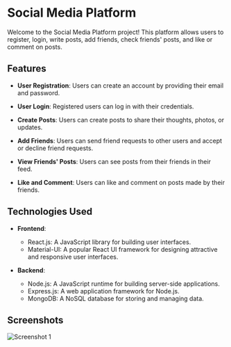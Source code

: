 # Social Media Platform

Welcome to the Social Media Platform project! This platform allows users to register, login, write posts, add friends, check friends' posts, and like or comment on posts.

## Features

- **User Registration**: Users can create an account by providing their email and password.

- **User Login**: Registered users can log in with their credentials.

- **Create Posts**: Users can create posts to share their thoughts, photos, or updates.

- **Add Friends**: Users can send friend requests to other users and accept or decline friend requests.

- **View Friends' Posts**: Users can see posts from their friends in their feed.

- **Like and Comment**: Users can like and comment on posts made by their friends.

## Technologies Used

- **Frontend**:
  - React.js: A JavaScript library for building user interfaces.
  - Material-UI: A popular React UI framework for designing attractive and responsive user interfaces.

- **Backend**:
  - Node.js: A JavaScript runtime for building server-side applications.
  - Express.js: A web application framework for Node.js.
  - MongoDB: A NoSQL database for storing and managing data.

## Screenshots
![Screenshot 1](./client/assets/screenshots/1.png)